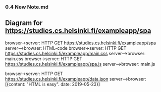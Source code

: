 ### 0.4 New Note.md

## Diagram for https://studies.cs.helsinki.fi/exampleapp/spa

browser->server: HTTP GET https://studies.cs.helsinki.fi/exampleapp/spa
server-->browser: HTML-code
browser->server: HTTP GET https://studies.cs.helsinki.fi/exampleapp/main.css
server-->browser: main.css
browser->server: HTTP GET https://studies.cs.helsinki.fi/exampleapp/spa.js
server-->browser: main.js

browser->server: HTTP GET https://studies.cs.helsinki.fi/exampleapp/data.json
server-->browser: [{content: "HTML is easy". date: 2019-05-23}]
